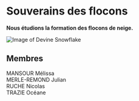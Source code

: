 # Souverains des flocons
**Nous étudions la formation des flocons de neige.**

![Image of Devine Snowflake](https://bridoz.com/wp-content/uploads/2014/05/neige11.jpg)


## Membres
MANSOUR Mélissa <br>
MERLE-REMOND Julian <br>
RUCHE Nicolas <br>
TRAZIE Océane <br>

